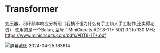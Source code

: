 # Transformer
变压器，闭环频率响应分析用（我搞不懂为什么有手工仙人手工制作,还卖得老贵）
使用的是一个Balun, 型号：MiniCircuits ADT8-1T+ 50Ω 0.1 to 130 MHz
https://www.minicircuits.com/pdfs/ADT8-1T+.pdf

![屏幕截图 2024-04-25 163614](https://github.com/AnterCreeper/Transformer/assets/30188772/2b421209-d370-4d0b-a0a5-03f3e71095d3)
